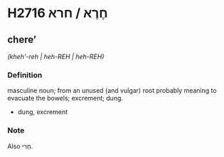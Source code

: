 # H2716 חֶרֶא / חרא

## chereʼ

_(kheh'-reh | heh-REH | heh-REH)_

### Definition

masculine noun; from an unused (and vulgar) root probably meaning to evacuate the bowels; excrement; dung.

- dung, excrement


### Note

Also חֲרִי.

